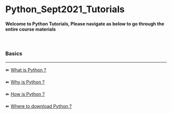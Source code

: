 # Python_Sept2021_Tutorials

#### Welcome to Python Tutorials, Please navigate as below to go through the entire course materials

&nbsp;

### Basics

---

:fast_forward: [What is Python ?](/Basics/1_what_is.md)

:fast_forward: [Why is Python ?](/Basics/2_why_is.md)

:fast_forward: [How is Python ?](/Basics/3_how_is.md)

:fast_forward: [Where to download Python ?](/Basics/5_where_to.md)
